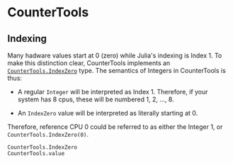# CounterTools

## Indexing

Many hadware values start at 0 (zero) while Julia's indexing is Index 1.
To make this distinction clear, CounterTools implements an [`CounterTools.IndexZero`](@ref) type.
The semantics of Integers in CounterTools is thus:

- A regular `Integer` will be interpreted as Index 1.
Therefore, if your system has 8 cpus, these will be numbered 1, 2, ..., 8.

- An `IndexZero` value will be interpreted as literally starting at 0.

Therefore, reference CPU 0 could be referred to as either the Integer 1, or `CounterTools.IndexZero(0)`.

```@docs
CounterTools.IndexZero
CounterTools.value
```
